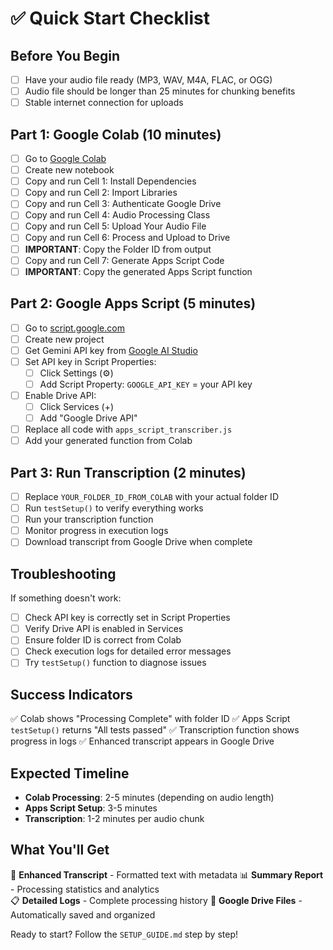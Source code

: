 # ✅ Quick Start Checklist

## Before You Begin
- [ ] Have your audio file ready (MP3, WAV, M4A, FLAC, or OGG)
- [ ] Audio file should be longer than 25 minutes for chunking benefits
- [ ] Stable internet connection for uploads

## Part 1: Google Colab (10 minutes)
- [ ] Go to [Google Colab](https://colab.research.google.com)
- [ ] Create new notebook
- [ ] Copy and run Cell 1: Install Dependencies
- [ ] Copy and run Cell 2: Import Libraries  
- [ ] Copy and run Cell 3: Authenticate Google Drive
- [ ] Copy and run Cell 4: Audio Processing Class
- [ ] Copy and run Cell 5: Upload Your Audio File
- [ ] Copy and run Cell 6: Process and Upload to Drive
- [ ] **IMPORTANT**: Copy the Folder ID from output
- [ ] Copy and run Cell 7: Generate Apps Script Code
- [ ] **IMPORTANT**: Copy the generated Apps Script function

## Part 2: Google Apps Script (5 minutes)
- [ ] Go to [script.google.com](https://script.google.com)
- [ ] Create new project
- [ ] Get Gemini API key from [Google AI Studio](https://aistudio.google.com/app/apikey)
- [ ] Set API key in Script Properties:
  - [ ] Click Settings (⚙️)
  - [ ] Add Script Property: `GOOGLE_API_KEY` = your API key
- [ ] Enable Drive API:
  - [ ] Click Services (+)
  - [ ] Add "Google Drive API"
- [ ] Replace all code with `apps_script_transcriber.js`
- [ ] Add your generated function from Colab

## Part 3: Run Transcription (2 minutes)
- [ ] Replace `YOUR_FOLDER_ID_FROM_COLAB` with your actual folder ID
- [ ] Run `testSetup()` to verify everything works
- [ ] Run your transcription function
- [ ] Monitor progress in execution logs
- [ ] Download transcript from Google Drive when complete

## Troubleshooting
If something doesn't work:
- [ ] Check API key is correctly set in Script Properties
- [ ] Verify Drive API is enabled in Services
- [ ] Ensure folder ID is correct from Colab
- [ ] Check execution logs for detailed error messages
- [ ] Try `testSetup()` function to diagnose issues

## Success Indicators
✅ Colab shows "Processing Complete" with folder ID
✅ Apps Script `testSetup()` returns "All tests passed"
✅ Transcription function shows progress in logs
✅ Enhanced transcript appears in Google Drive

## Expected Timeline
- **Colab Processing**: 2-5 minutes (depending on audio length)
- **Apps Script Setup**: 3-5 minutes
- **Transcription**: 1-2 minutes per audio chunk

## What You'll Get
📄 **Enhanced Transcript** - Formatted text with metadata
📊 **Summary Report** - Processing statistics and analytics  
📋 **Detailed Logs** - Complete processing history
🔗 **Google Drive Files** - Automatically saved and organized

Ready to start? Follow the `SETUP_GUIDE.md` step by step!